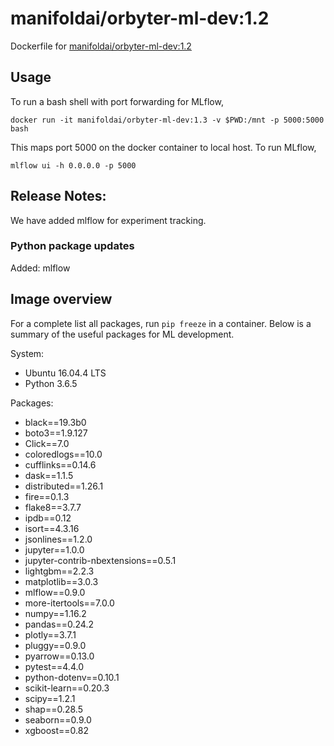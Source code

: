 # manifoldai/orbyter-ml-dev:1.2

Dockerfile for [manifoldai/orbyter-ml-dev:1.2](https://hub.docker.com/r/manifoldai/orbyter-ml-dev)

## Usage

To run a bash shell with port forwarding for MLflow, 

`
docker run -it manifoldai/orbyter-ml-dev:1.3 -v $PWD:/mnt -p 5000:5000 bash
`

This maps port 5000 on the docker container to local host. To run MLflow, 

`
mlflow ui -h 0.0.0.0 -p 5000
`

## Release Notes:

We have added mlflow for experiment tracking. 

### Python package updates

Added: mlflow

## Image overview

For a complete list all packages, run `pip freeze` in a container. Below is a summary of
the useful packages for ML development.

System:

* Ubuntu 16.04.4 LTS
* Python 3.6.5

Packages:

* black==19.3b0
* boto3==1.9.127
* Click==7.0
* coloredlogs==10.0
* cufflinks==0.14.6
* dask==1.1.5
* distributed==1.26.1
* fire==0.1.3
* flake8==3.7.7
* ipdb==0.12
* isort==4.3.16
* jsonlines==1.2.0
* jupyter==1.0.0
* jupyter-contrib-nbextensions==0.5.1
* lightgbm==2.2.3
* matplotlib==3.0.3
* mlflow==0.9.0
* more-itertools==7.0.0
* numpy==1.16.2
* pandas==0.24.2
* plotly==3.7.1
* pluggy==0.9.0
* pyarrow==0.13.0
* pytest==4.4.0
* python-dotenv==0.10.1
* scikit-learn==0.20.3
* scipy==1.2.1
* shap==0.28.5
* seaborn==0.9.0
* xgboost==0.82
